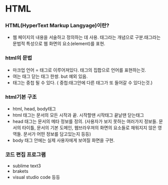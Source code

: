 # HTML

### HTML(HyperText Markup Langyage)이란?
- 웹 페이지의 내용을 서술하고 정의하는 데 사용. 태그라는 개념으로 구분.태그라는 문법적 특성으로 웹 화면의 요소(element)를 표현.

### html의 문법
- 마크업 언어 = 태그로 이루어져있다. 태그의 집합으로 언어를 표현하는것.
- 여는 태그 닫는 태그 한쌍. but 예외 있음.
- 태그는 중첩 될 수 있다. ( 중첩:태그안에 다른 태그가 또 들어갈 수 있다는것.)

### html기본 구조
- html, head, body태그
- html 태그는 문서의 모든 시작과 끝. 시작할땐 <html>시작태그 끝날땐 </html>닫는태그
- head 태그는 문서의 메타 정보를 정의. (사용자가 보지 못하는 여러가지 정보들. 문서의 타이틀, 문서의 기본 도메인, 웹브라우져의 화면의 요소들로 채워지지 않은 영역들. 문서가 어떤 정보를 담고있는지 등등)
- body 태그 안에는 실제 사용자에게 보여질 화면을 구현.

### 코드 편집 프로그램
- sublime text3
- brakets
- visual studio code 등등
